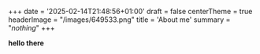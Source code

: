 +++
date = '2025-02-14T21:48:56+01:00'
draft = false
centerTheme = true
headerImage = "/images/649533.png"
title = 'About me'
summary = "_nothing_"
+++

**hello there**